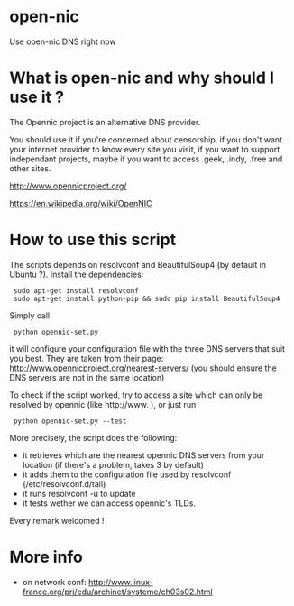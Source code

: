 open-nic
========

Use open-nic DNS right now

What is open-nic and why should I use it ?
=================
The Opennic project is an alternative DNS provider.

You should use it if you're concerned about censorship, if you don't
want your internet provider to know every site you visit, if you want
to support independant projects, maybe if you want to access .geek,
.indy, .free and other sites.

http://www.opennicproject.org/

https://en.wikipedia.org/wiki/OpenNIC


How to use this script
======================

The scripts depends on resolvconf and BeautifulSoup4 (by default in Ubuntu ?).
Install the dependencies:

     sudo apt-get install resolvconf
     sudo apt-get install python-pip && sudo pip install BeautifulSoup4

Simply call

     python opennic-set.py

it will configure your configuration file with the three DNS servers
that suit you best. They are taken from their page: http://www.opennicproject.org/nearest-servers/
(you should ensure the DNS servers are not in the same location)

To check if the script worked, try to access a site which can only be resolved by opennic (like http://www. ), or just run

     python opennic-set.py --test

More precisely, the script does the following:
- it retrieves which are the nearest opennic DNS servers from your location (if there's a problem, takes 3 by default)
- it adds them to the configuration file used by resolvconf (/etc/resolvconf.d/tail)
- it runs resolvconf -u to update 
- it tests wether we can access opennic's TLDs.

Every remark welcomed !

More info
=========
- on network conf: http://www.linux-france.org/prj/edu/archinet/systeme/ch03s02.html

